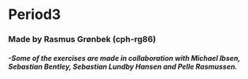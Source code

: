 # Period3
### Made by Rasmus Grønbek (cph-rg86)

##### -Some of the exercises are made in collaboration with Michael Ibsen, Sebastian Bentley, Sebastian Lundby Hansen and Pelle Rasmussen.
